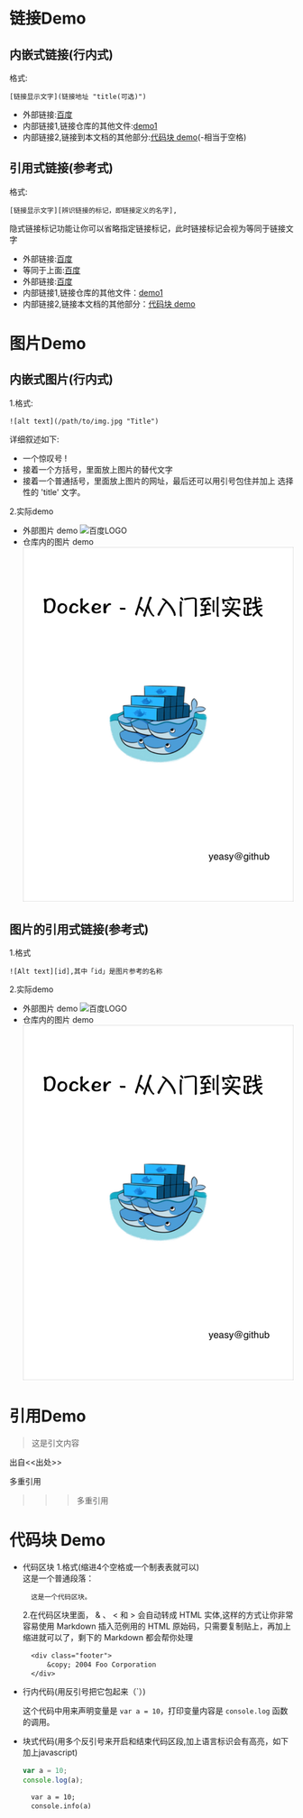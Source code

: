 # 链接Demo
	
## 内嵌式链接(行内式)
格式:

	[链接显示文字](链接地址 "title(可选)")
* 外部链接:[百度](http://www.baidu.com)
* 内部链接1,链接仓库的其他文件:[demo1](demo1.md)
* 内部链接2,链接到本文档的其他部分:[代码块 demo](demo2.md#代码块-demo)(-相当于空格)
## 引用式链接(参考式)
格式:
	
	[链接显示文字][辨识链接的标记，即链接定义的名字],  
隐式链接标记功能让你可以省略指定链接标记，此时链接标记会视为等同于链接文字
- 外部链接:[百度][]
- 等同于上面:[百度]
- 外部链接:[百度][baidu]
- 内部链接1,链接仓库的其他文件：[demo1]
- 内部链接2,链接本文档的其他部分：[代码块 demo]
# 图片Demo

## 内嵌式图片(行内式) 
1.格式:
	
	![alt text](/path/to/img.jpg "Title")  
详细叙述如下: 

* 一个惊叹号 !
* 接着一个方括号，里面放上图片的替代文字
* 接着一个普通括号，里面放上图片的网址，最后还可以用引号包住并加上 选择性的 'title' 文字。  

2.实际demo
* 外部图片 demo
![百度LOGO](https://www.baidu.com/img/bd_logo1.png "百度图片")
* 仓库内的图片 demo
![](images/cover.jpg)

## 图片的引用式链接(参考式)
1.格式

	![Alt text][id],其中「id」是图片参考的名称
2.实际demo
- 外部图片 demo
![百度LOGO][baidu_logo]
- 仓库内的图片 demo
![][cover_png]

# 引用Demo
> 这是引文内容

出自<<出处>>  

多重引用
>>>多重引用  

# 代码块 Demo

* 代码区块
	1.格式(缩进4个空格或一个制表表就可以)  
这是一个普通段落：

        这是一个代码区块。

	2.在代码区块里面， & 、 < 和 > 会自动转成 HTML 实体,这样的方式让你非常容易使用 Markdown 插入范例用的 HTML 原始码，只需要复制贴上，再加上缩进就可以了，剩下的 Markdown 都会帮你处理
	
        <div class="footer">
	        &copy; 2004 Foo Corporation
	    </div>
* 行内代码(用反引号把它包起来（`）)  

	这个代码中用来声明变量是 `var a = 10`，打印变量内容是 `console.log` 函数的调用。
* 块式代码(用多个反引号来开启和结束代码区段,加上语言标识会有高亮，如下加上javascript)  

	```javascript
	var a = 10;
	console.log(a);
	```
	
		var a = 10;
		console.info(a)

	
<!-- 下面是本文档中用到的链接  格式[链接标记] :链接地址 "title(可选)"-->

[百度]: http://www.baidu.com "百度链接"
[baidu]: http://www.baidu.com
[demo1]: demo1.md
[代码块 demo]: demo2.md#代码块-demo

[baidu_logo]:https://www.baidu.com/img/bd_logo1.png
[cover_png]:images/cover.jpg



